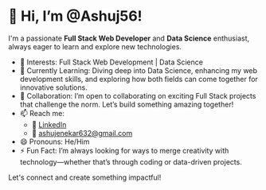 # 👋 Hi, I’m @Ashuj56!

I'm a passionate **Full Stack Web Developer** and **Data Science** enthusiast, always eager to learn and explore new technologies.

- 👀 Interests: Full Stack Web Development | Data Science
- 🌱 Currently Learning: Diving deep into Data Science, enhancing my web development skills, and exploring how both fields can come together for innovative solutions.
- 💼 Collaboration: I’m open to collaborating on exciting Full Stack projects that challenge the norm. Let’s build something amazing together!
- 📫 Reach me:
  - 💼 [LinkedIn](https://www.linkedin.com/in/ashu-jenekar-32u/)  
  - 📧 [ashujenekar632@gmail.com](mailto:ashujenekar632@gmail.com)
- 😄 Pronouns: He/Him
- ⚡ Fun Fact: I’m always looking for ways to merge creativity with technology—whether that’s through coding or data-driven projects.

Let's connect and create something impactful!

<!---
Ashuj56/Ashuj56 is a ✨ special ✨ repository because its `README.md` (this file) appears on your GitHub profile.
You can click the Preview link to take a look at your changes.
--->
